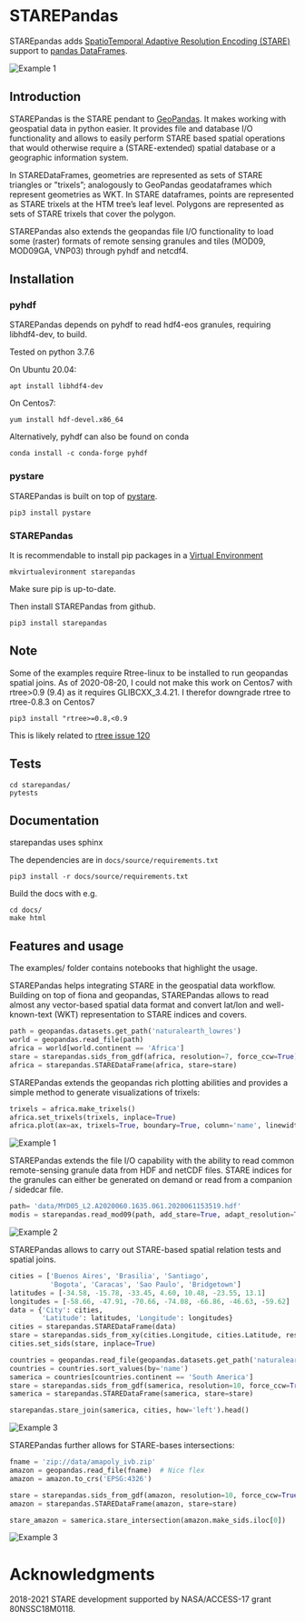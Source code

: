 # STAREPandas
STAREpandas adds [SpatioTemporal Adaptive Resolution Encoding
(STARE)](https://github.com/SpatioTemporal) support to [pandas DataFrames](https://pandas.pydata.org/).

![Example 1](figures/resized_starepandas.png)

## Introduction
STAREPandas is the STARE pendant to [GeoPandas](https://geopandas.org/). 
It makes working with geospatial data in python easier. 
It provides file and database I/O functionality and allows to easily perform STARE based 
spatial operations that would otherwise require a (STARE-extended) spatial database or a geographic information system. 

In STAREDataFrames, geometries are represented as sets of STARE triangles or ”trixels”; 
analogously to GeoPandas geodataframes which represent geometries as WKT. In STARE dataframes, 
points are represented as STARE trixels at the HTM tree’s leaf level. 
Polygons are represented as sets of STARE trixels that cover the polygon. 

STAREPandas also extends the geopandas file I/O functionality to load some (raster) formats of 
remote sensing granules and tiles (MOD09, MOD09GA, VNP03) through pyhdf and netcdf4.


## Installation

### pyhdf
STAREPandas depends on pyhdf to read hdf4-eos granules, requiring libhdf4-dev, to build.

Tested on python 3.7.6

On Ubuntu 20.04:

```shell
apt install libhdf4-dev 
```

On Centos7:

```shell
yum install hdf-devel.x86_64

```

Alternatively, pyhdf can also be found on conda

```shell
conda install -c conda-forge pyhdf
```
### pystare
STAREPandas is built on top of [pystare](https://github.com/SpatioTemporal/pystare).

```shell
pip3 install pystare
```

### STAREPandas
It is recommendable to install pip packages in a [Virtual Environment](https://pip.pypa.io/warnings/venv)

```
mkvirtualevironment starepandas
```

Make sure pip is up-to-date.

Then install STAREPandas from github.

```shell
pip3 install starepandas
```

    
## Note
Some of the examples require Rtree-linux to be installed to run geopandas spatial joins. 
As of 2020-08-20, I could not make this work on Centos7 with rtree>0.9 (9.4) as it requires GLIBCXX_3.4.21. I therefor downgrade rtree to rtree-0.8.3 on Centos7 

```shell
pip3 install "rtree>=0.8,<0.9
```
    
This is likely related to [rtree issue 120](https://github.com/Toblerity/rtree/issues/120)


## Tests
```shell
cd starepandas/
pytests
```


## Documentation
starepandas uses sphinx

The dependencies are in ```docs/source/requirements.txt```

```
pip3 install -r docs/source/requirements.txt
```

Build the docs with e.g.
```
cd docs/
make html 
```
    

    
## Features and usage
The examples/ folder contains notebooks that highlight the usage.

STAREPandas helps integrating STARE in the geospatial data workflow.
Building on top of fiona and geopandas, STAREPandas allows to read almost any vector-based spatial data format and convert lat/lon and well-known-text (WKT) representation to STARE indices and covers.

```python
path = geopandas.datasets.get_path('naturalearth_lowres')
world = geopandas.read_file(path)
africa = world[world.continent == 'Africa']
stare = starepandas.sids_from_gdf(africa, resolution=7, force_ccw=True)
africa = starepandas.STAREDataFrame(africa, stare=stare)
```
    
STAREPandas extends the geopandas rich plotting abilities and provides a simple method to generate visualizations of trixels:

```python
trixels = africa.make_trixels()
africa.set_trixels(trixels, inplace=True)
africa.plot(ax=ax, trixels=True, boundary=True, column='name', linewidth=0.2)
```
    
![Example 1](figures/africa.png)

STAREPandas extends the file I/O capability with the ability to read common remote-sensing granule data from HDF and netCDF files. STARE indices for the granules can either be generated on demand or read from a companion / sidedcar file.
    
```python
path= 'data/MYD05_L2.A2020060.1635.061.2020061153519.hdf'
modis = starepandas.read_mod09(path, add_stare=True, adapt_resolution=True)
```

![Example 2](figures/modis.png)

STAREPandas allows to carry out STARE-based spatial relation tests and spatial joins.

```python
cities = ['Buenos Aires', 'Brasilia', 'Santiago',
          'Bogota', 'Caracas', 'Sao Paulo', 'Bridgetown']
latitudes = [-34.58, -15.78, -33.45, 4.60, 10.48, -23.55, 13.1]
longitudes = [-58.66, -47.91, -70.66, -74.08, -66.86, -46.63, -59.62]
data = {'City': cities,
        'Latitude': latitudes, 'Longitude': longitudes}
cities = starepandas.STAREDataFrame(data)
stare = starepandas.sids_from_xy(cities.Longitude, cities.Latitude, resolution=27)
cities.set_sids(stare, inplace=True)

countries = geopandas.read_file(geopandas.datasets.get_path('naturalearth_lowres'))
countries = countries.sort_values(by='name')
samerica = countries[countries.continent == 'South America']
stare = starepandas.sids_from_gdf(samerica, resolution=10, force_ccw=True)
samerica = starepandas.STAREDataFrame(samerica, stare=stare)

starepandas.stare_join(samerica, cities, how='left').head()
```

![Example 3](figures/samerica.png)

STAREPandas further allows for STARE-bases intersections:

```python
fname = 'zip://data/amapoly_ivb.zip'
amazon = geopandas.read_file(fname)  # Nice flex
amazon = amazon.to_crs('EPSG:4326')

stare = starepandas.sids_from_gdf(amazon, resolution=10, force_ccw=True)
amazon = starepandas.STAREDataFrame(amazon, stare=stare)

stare_amazon = samerica.stare_intersection(amazon.make_sids.iloc[0])
```
    
    
![Example 3](figures/amazon.png)

# Acknowledgments
2018-2021 STARE development supported by NASA/ACCESS-17 grant 80NSSC18M0118.



